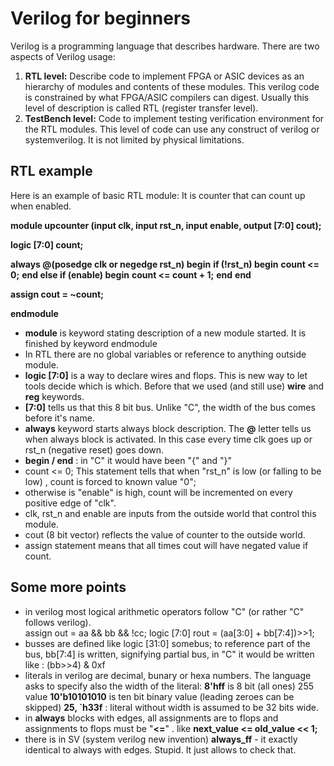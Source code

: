 
# Verilog for beginners

Verilog is a programming language that describes hardware. There are two aspects of Verilog usage:

1. **RTL level:** Describe code to implement FPGA or ASIC devices as an hierarchy of modules and contents of these modules. This verilog code is constrained by what FPGA/ASIC compilers can digest. Usually this level of description is called RTL (register transfer level).
2.  **TestBench level:** Code to implement testing verification environment for the RTL modules. This level of code can use any construct of verilog or systemverilog. It is not limited by physical limitations.

## RTL example
Here is an example of basic RTL module: It is counter that can count up when enabled.

**module upcounter (input clk, input rst_n, input enable, output [7:0] cout);**

**logic [7:0] count;**

**always @(posedge clk or negedge rst_n) begin**
    **if (!rst_n) begin**
        **count <= 0;**
    **end else if (enable) begin**
        **count <= count + 1;**
    **end**
**end**

**assign cout = ~count;**

**endmodule**

- **module** is keyword stating description of a new module started. It is finished by keyword endmodule
- In RTL there are no global variables or reference to anything outside module.
- **logic [7:0]**  is a way to declare wires and flops. This is new way to let tools decide which is which. Before that we used (and still use)   **wire** and **reg** keywords.
- **[7:0]** tells us that this 8 bit bus. Unlike "C", the width of the bus comes before it's name.
- **always** keyword starts always block description. The **@** letter tells us when always block is activated. In this case every time clk goes up or rst_n (negative reset) goes down.
- **begin / end** : in "C" it would have been "{" and "}"
- count <= 0;  This statement tells that when "rst_n" is low (or falling to be low) , count is forced to known value "0";
-  otherwise is "enable" is high, count will be incremented on every positive edge of "clk".
- clk, rst_n and enable are inputs from the outside world that control this module.
- cout (8 bit vector) reflects the value of counter to the outside world.
- assign statement means that all times cout will have negated value if count.  

## Some more points
- in verilog most logical arithmetic operators follow "C" (or rather "C" follows verilog).   
   assign out =  aa && bb && !cc;
   logic [7:0] rout = (aa[3:0] + bb[7:4])>>1;
- busses are defined like logic [31:0] somebus;   to reference part of the bus,   bb[7:4] is written, signifying partial bus, in "C" it would be written like :   (bb>>4) & 0xf
- literals in verilog are decimal, bunary or hexa numbers.  The language asks to specify also the width of the literal:
  **8'hff**   is 8 bit (all ones) 255 value
  **10'b10101010**  is ten bit binary value (leading zeroes can be skipped)
  **25, `h33f**    : literal without width is assumed to be 32 bits wide. 
- in **always** blocks with edges, all assignments are to flops and assignments to flops must be "**<=**"  .  like   **next_value <= old_value << 1;**
- there is in SV (system verilog new invention)  **always_ff**  - it exactly identical to always with edges. Stupid. It just allows to check that.

 
